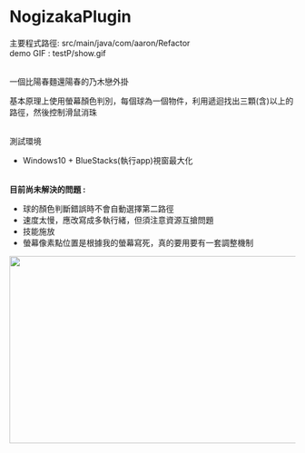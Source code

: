 # NogizakaPlugin
主要程式路徑: src/main/java/com/aaron/Refactor<br>
demo GIF : testP/show.gif<br><br>

一個比陽春麵還陽春的乃木戀外掛

基本原理上使用螢幕顏色判別，每個球為一個物件，利用遞迴找出三顆(含)以上的路徑，然後控制滑鼠消珠

<br>測試環境
* Windows10 + BlueStacks(執行app)視窗最大化


<br><strong>目前尚未解決的問題 :</strong> 
* 球的顏色判斷錯誤時不會自動選擇第二路徑
* 速度太慢，應改寫成多執行緒，但須注意資源互搶問題
* 技能施放
* 螢幕像素點位置是根據我的螢幕寫死，真的要用要有一套調整機制

<img src="https://github.com/tks3589/NogizakaPlugin/blob/master/testP/show.gif"  height="330" width="600">


